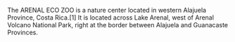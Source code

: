 The ARENAL ECO ZOO is a nature center located in western Alajuela Province, Costa Rica.[1] It is located across Lake Arenal, west of Arenal Volcano National Park, right at the border between Alajuela and Guanacaste Provinces.
